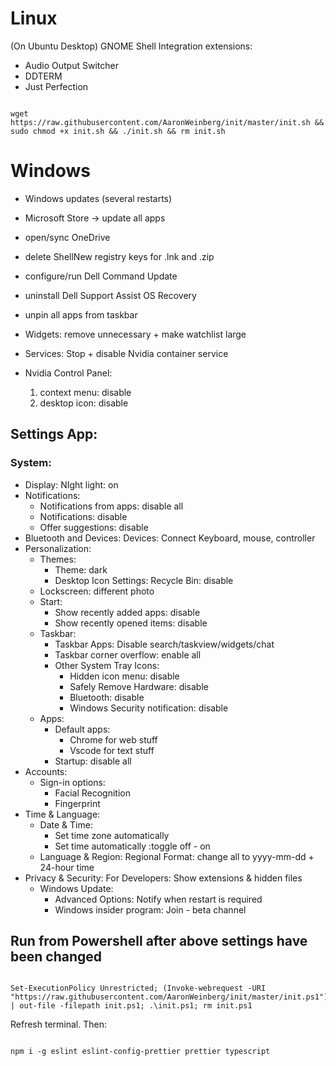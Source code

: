 #                   Linux                         #
(On Ubuntu Desktop) GNOME Shell Integration extensions:
* Audio Output Switcher
* DDTERM
* Just Perfection

```

wget https://raw.githubusercontent.com/AaronWeinberg/init/master/init.sh && sudo chmod +x init.sh && ./init.sh && rm init.sh

```

#                    Windows                      #
* Windows updates (several restarts)
* Microsoft Store -> update all apps

* open/sync OneDrive
* delete ShellNew registry keys for .lnk and .zip
* configure/run Dell Command Update
* uninstall Dell Support Assist OS Recovery
* unpin all apps from taskbar
* Widgets: remove unnecessary + make watchlist large
* Services: Stop + disable Nvidia container service
* Nvidia Control Panel:
  1. context menu: disable
  2. desktop icon: disable

## Settings App:
### System:
* Display: NIght light: on
* Notifications:
  * Notifications from apps: disable all
  * Notifications: disable
  * Offer suggestions: disable
* Bluetooth and Devices: Devices: Connect Keyboard, mouse, controller
* Personalization:
  * Themes:
    * Theme: dark
    * Desktop Icon Settings: Recycle Bin: disable
  * Lockscreen: different photo
  * Start:
    * Show recently added apps: disable
    * Show recently opened items: disable
  * Taskbar:
    * Taskbar Apps: Disable search/taskview/widgets/chat
    * Taskbar corner overflow: enable all
    * Other System Tray Icons:
      * Hidden icon menu: disable
      * Safely Remove Hardware: disable
      * Bluetooth: disable
      * Windows Security notification: disable
  * Apps:
    * Default apps:
      * Chrome for web stuff
      * Vscode for text stuff
    * Startup: disable all
* Accounts:
  * Sign-in options:
    * Facial Recognition
    * Fingerprint
* Time & Language:
  * Date & Time:
    * Set time zone automatically
    * Set time automatically :toggle off - on
  * Language & Region: Regional Format: change all to yyyy-mm-dd + 24-hour time
* Privacy & Security: For Developers: Show extensions & hidden files
  * Windows Update:
    * Advanced Options: Notify when restart is required
    * Windows insider program: Join - beta channel

## Run from Powershell after above settings have been changed

```

Set-ExecutionPolicy Unrestricted; (Invoke-webrequest -URI "https://raw.githubusercontent.com/AaronWeinberg/init/master/init.ps1").Content | out-file -filepath init.ps1; .\init.ps1; rm init.ps1

```

Refresh terminal. Then:

```

npm i -g eslint eslint-config-prettier prettier typescript

```

    
